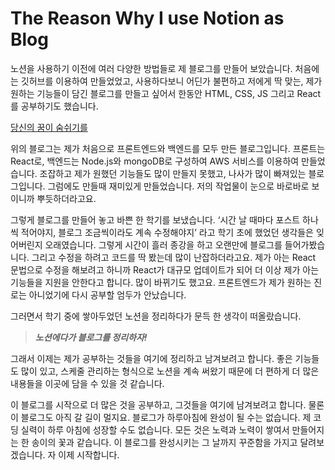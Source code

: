 # The Reason Why I use Notion as Blog

노션을 사용하기 이전에 여러 다양한 방법들로 제 블로그를 만들어 보았습니다. 처음에는 깃허브를 이용하여 만들었었고, 사용하다보니 어딘가 불편하고 저에게 딱 맞는, 제가 원하는 기능들이 담긴 블로그를 만들고 싶어서 한동안 HTML, CSS, JS 그리고 React를 공부하기도 했습니다.

[당신의 꿈이 숨쉬기를](https://lvyk.ml)

위의 블로그는 제가 처음으로 프론트엔드와 백엔드를 모두 만든 블로그입니다. 프론트는 React로, 백엔드는 Node.js와 mongoDB로 구성하여 AWS 서비스를 이용하여 만들었습니다. 조잡하고 제가 원했던 기능들도 많이 만들지 못했고, 나사가 많이 빠져있는 블로그입니다. 그럼에도 만들때 재미있게 만들었습니다. 저의 작업물이 눈으로 바로바로 보이니까 뿌듯하더라고요.

그렇게 블로그를 만들어 놓고 바쁜 한 학기를 보냈습니다. ‘시간 날 때마다 포스트 하나씩 적어야지, 블로그 조금씩이라도 계속 수정해야지’ 라고 학기 초에 했었던 생각들은 잊어버린지 오래였습니다. 그렇게 시간이 흘러 종강을 하고 오랜만에 블로그를 들어가봤습니다. 그리고 수정을 하려고 코드를 딱 봤는데 많이 난잡하더라고요. 제가 아는 React 문법으로 수정을 해보려고 하니까 React가 대규모 업데이트가 되어 더 이상 제가 아는 기능들을 지원을 안한다고 합니다. 많이 바뀌기도 했고요. 프론트엔드가 제가 원하는 진로는 아니었기에 다시 공부할 엄두가 안났습니다.

그러면서 학기 중에 쌓아두었던 노션을 정리하다가 문득 한 생각이 떠올랐습니다.

> ***노션에다가 블로그를 정리하자!***
> 

그래서 이제는 제가 공부하는 것들을 여기에 정리하고 남겨보려고 합니다. 좋은 기능들도 많이 있고, 스케줄 관리하는 형식으로 노션을 계속 써왔기 때문에 더 편하게 더 많은 내용들을 이곳에 담을 수 있을 것 같습니다.

이 블로그를 시작으로 더 많은 것을 공부하고, 그것들을 여기에 남겨보려고 합니다. 물론 이 블로그도 아직 갈 길이 멀지요. 블로그가 하루아침에 완성이 될 수는 없습니다. 제 코딩 실력이 하루 아침에 성장할 수도 없습니다. 모든 것은 노력과 노력이 쌓여서 만들어지는 한 송이의 꽃과 같습니다. 이 블로그를 완성시키는 그 날까지 꾸준함을 가지고 달려보겠습니다. 자 이제 시작합니다.